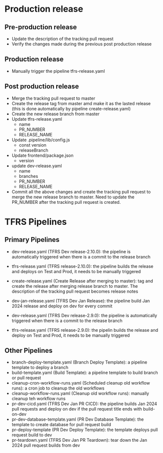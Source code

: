 
# Production release

## Pre-production release

* Update the description of the tracking pull request
* Verify the changes made during the previous post production release

## Production release

* Manually trigger the pipeline tfrs-release.yaml

## Post production release

* Merge the tracking pull request to master
* Create the release tag from master amd make it as the lasted release (this is done automatically by pipeline create-release.yaml)
* Create the new release branch from master
* Update tfrs-release.yaml
  * name
  * PR_NUMBER
  * RELEASE_NAME
* Update .pipeline/lib/config.js
  * const version
  * releaseBranch
* Update frontend/package.json
  * version
* update dev-release.yaml
  * name
  * branches
  * PR_NUMBER
  * RELEASE_NAME
* Commit all the above changes and create the tracking pull request to merge the new release branch to master. Need to update the PR_NUMBER after the tracking pull request is created. 

# TFRS Pipelines

## Primary Pipelines

* dev-release.yaml (TFRS Dev release-2.10.0): the pipeline is automatically triggered when there is a commit to the release branch
* tfrs-release.yaml (TFRS release-2.10.0): the pipeline builds the release and deploys on Test and Prod, it needs to be manually triggered
* create-release.yaml (Create Release after merging to master): tag and create the release after merging release branch to master. The description of the tracking pull request becomes release notes

* dev-jan-release.yaml (TFRS Dev Jan Release): the pipeline build Jan 2024 release and deploy on dev for every commit
* dev-release.yaml (TFRS Dev release-2.9.0): the pipeline is automatically triggered when there is a commit to the release branch
* tfrs-release.yaml (TFRS release-2.9.0): the pipelin builds the release and deploy on Test and Prod, it needs to be manually triggered

## Other Pipelines

* branch-deploy-template.yaml (Branch Deploy Template): a pipeline template to deploy a branch
* build-template.yaml (Build Template): a pipeline template to build branch or pull request
* cleanup-cron-workflow-runs.yaml (Scheduled cleanup old workflow runs): a cron job to cleanup the old workflows
* cleanup-workflow-runs.yaml  (Cleanup old workflow runs): manually cleanup teh workflow runs
* pr-dev-cicd.yaml (TFRS Dev Jan PR CICD): the pipeline builds Jan 2024 pull requests and deploy on dev if the pull request title ends with build-on-dev
* pr-dev-database-template.yaml (PR Dev Database Template): the template to create database for pull request build
* pr-deploy-template (PR Dev Deploy Template): the template deploys pull request build to dev
* pr-teardown.yaml (TFRS Dev Jan PR Teardown): tear down the Jan 2024 pull request builds from dev
